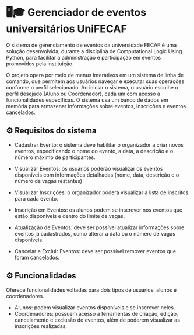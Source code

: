# 🖥🎓 Gerenciador de eventos universitários UniFECAF 

O sistema de gerenciamento de eventos da universidade FECAF é uma solução desenvolvida, durante a disciplina de Computational Logic Using Python, para facilitar a administração e participação em eventos promovidos pela instituição.  

O projeto opera por meio de menus interativos em um sistema de linha de comando, que permitem aos usuários navegar e executar suas operações conforme o perfil selecionado. Ao iniciar o sistema, o usuário escolhe o perfil desejado (Aluno ou Coordenador), cada um com acesso a funcionalidades específicas. O sistema usa um banco de dados em memória para armazenar informações sobre eventos, inscrições e eventos cancelados.

## ⚙ Requisitos do sistema 
- Cadastrar Evento: o sistema deve habilitar o organizador a criar novos 
eventos, especificando o nome do evento, a data, a descrição e o número 
máximo de participantes.

- Visualizar Eventos: os usuários poderão visualizar os eventos disponíveis 
com informações detalhadas (nome, data, descrição e o número de vagas restantes)

- Visualizar Inscrições: o organizador poderá visualizar a lista de inscritos para cada
evento.

- Inscrição em Eventos: os alunos podem se inscrever nos eventos que estão
disponíveis e dentro do limite de vagas.

- Atualização de Eventos: deve ser possível atualizar informações sobre eventos já
cadastrados, como alterar a data ou o número de vagas disponíveis.

- Cancelar e Excluir Eventos: deve ser possível remover eventos que foram cancelados.

## ⚙ Funcionalidades
Oferece funcionalidades voltadas para dois tipos de usuários: alunos e
coordenadores.

- Alunos: podem visualizar eventos disponíveis e se inscrever neles. 
- Coordenadores: possuem acesso a ferramentas de criação, edição,
cancelamento e exclusão de eventos, além de poderem visualizar as inscrições
realizadas.
